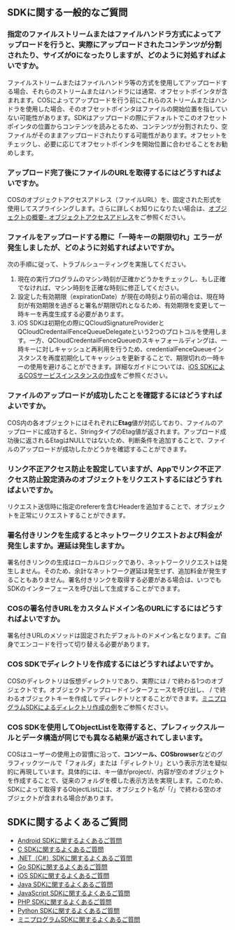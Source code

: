 
## SDKに関する一般的なご質問


### 指定のファイルストリームまたはファイルハンドラ方式によってアップロードを行うと、実際にアップロードされたコンテンツが分割されたり、サイズが0になったりしますが、どのように対処すればよいですか。

ファイルストリームまたはファイルハンドラ等の方式を使用してアップロードする場合、それらのストリームまたはハンドラには通常、オフセットポインタが含まれます。COSによってアップロードを行う前にこれらのストリームまたはハンドラを使用した場合、そのオフセットポインタはファイルの開始位置を指していない可能性があります。SDKはアップロードの際にデフォルトでこのオフセットポインタの位置からコンテンツを読みとるため、コンテンツが分割されたり、空ファイルがそのままアップロードされたりする可能性があります。オフセットをチェックし、必要に応じてオフセットポインタを開始位置に合わせることをお勧めします。

### アップロード完了後にファイルのURLを取得するにはどうすればよいですか。

COSのオブジェクトアクセスアドレス（ファイルURL）を、固定された形式を使用してスプライシングします。さらに詳しくお知りになりたい場合は、[オブジェクトの概要- オブジェクトアクセスアドレス](https://intl.cloud.tencent.com/document/product/436/13324)をご参照ください。

### ファイルをアップロードする際に「一時キーの期限切れ」エラーが発生しましたが、どのように対処すればよいですか。

次の手順に従って、トラブルシューティングを実施してください。
1. 現在の実行プログラムのマシン時刻が正確かどうかをチェックし、もし正確でなければ、マシン時刻を正確な時刻に修正してください。
2. 設定した有効期限（expirationDate）が現在の時刻より前の場合は、現在時刻が有効期限を過ぎると署名が期限切れとなるため、有効期限を変更して一時キーを再度生成する必要があります。
3. iOS SDKは初期化の際にQCloudSignatureProviderとQCloudCredentailFenceQueueDelegateという2つのプロトコルを使用します。一方、QCloudCredentailFenceQueueのスキャフォールディングは、一時キーに対しキャッシュと再利用を行うため、credentialFenceQueueインスタンスを再度初期化してキャッシュを更新することで、期限切れの一時キーの使用を避けることができます。詳細なガイドについては、[iOS SDKによるCOSサービスインスタンスの作成](https://intl.cloud.tencent.com/document/product/436/11280)をご参照ください。

### ファイルのアップロードが成功したことを確認するにはどうすればよいですか。

COS内の各オブジェクトにはそれぞれに**Etag**値が対応しており、ファイルのアップロードに成功すると、StringタイプのEtag値が返されます。アップロード成功後に返されるEtagはNULLではないため、判断条件を追加することで、ファイルのアップロードが成功したかどうかを確認することができます。

### リンク不正アクセス防止を設定していますが、Appでリンク不正アクセス防止設定済みのオブジェクトをリクエストするにはどうすればよいですか。

リクエスト送信時に指定のrefererを含むHeaderを追加することで、オブジェクトを正常にリクエストすることができます。

### 署名付きリンクを生成するとネットワークリクエストおよび料金が発生しますか。遅延は発生しますか。
署名付きリンクの生成はローカルロジックであり、ネットワークリクエストは発生しません。そのため、余計なネットワーク遅延は発生せず、追加料金が発生することもありません。署名付きリンクを取得する必要がある場合は、いつでもSDKのインターフェースを呼び出して生成することができます。

### COSの署名付きURLをカスタムドメイン名のURLにするにはどうすればよいですか。

署名付きURLのメソッドは固定されたデフォルトのドメイン名となります。ご自身でエンコードを行って切り替える必要があります。

### COS SDKでディレクトリを作成するにはどうすればよいですか。

COSのディレクトリは仮想ディレクトリであり、実際には / で終わる1つのオブジェクトです。オブジェクトアップロードインターフェースを呼び出し、 / で終わるオブジェクトキーを作成してディレクトリとすることができます。[ミニプログラムSDKによるディレクトリ作成の例](https://intl.cloud.tencent.com/document/product/436/43881)をご参照ください。

### COS SDKを使用してObjectListを取得すると、プレフィックスルールとデータ構造が同じでも異なる結果が返されてしまいます。

COSはユーザーの使用上の習慣に沿って、**コンソール、COSbrowser**などのグラフィックツールで「フォルダ」または「ディレクトリ」という表示方法を疑似的に再現しています。具体的には、キー値がproject/、内容が空のオブジェクトを作成することで、従来のフォルダを模した表示方法を実現します。このため、SDKによって取得するObjectListには、オブジェクト名が「/」で終わる空のオブジェクトが含まれる場合があります。


## SDKに関するよくあるご質問


- [Android SDKに関するよくあるご質問](https://intl.cloud.tencent.com/document/product/436/38955)
- [C SDKに関するよくあるご質問](https://intl.cloud.tencent.com/document/product/436/40772)
- [.NET（C#）SDKに関するよくあるご質問](https://intl.cloud.tencent.com/document/product/436/40773)
- [Go SDKに関するよくあるご質問](https://intl.cloud.tencent.com/document/product/436/40774)
- [iOS SDKに関するよくあるご質問](https://intl.cloud.tencent.com/document/product/436/38957)
- [Java SDKに関するよくあるご質問](https://intl.cloud.tencent.com/document/product/436/38956)
- [JavaScript SDKに関するよくあるご質問](https://intl.cloud.tencent.com/document/product/436/40775)
- [PHP SDKに関するよくあるご質問](https://intl.cloud.tencent.com/document/product/436/40543)
- [Python SDKに関するよくあるご質問](https://intl.cloud.tencent.com/document/product/436/42375)
- [ミニプログラムSDKに関するよくあるご質問](https://intl.cloud.tencent.com/document/product/436/38958)



